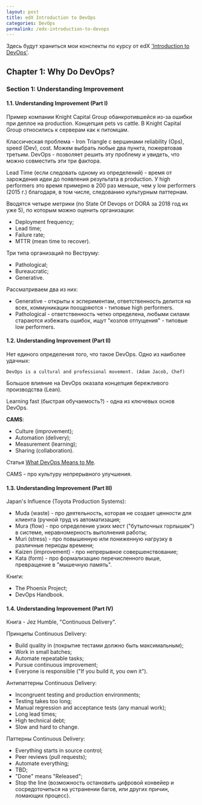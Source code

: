 ```yaml
---
layout: post
title: edX Introduction to DevOps
categories: DevOps
permalink: /edx-introduction-to-devops
---
```


Здесь будут храниться мои конспекты по курсу от edX ['Introduction to DevOps'](https://courses.edx.org/courses/course-v1:LinuxFoundationX+LFS161x+2T2016/course/).

<!---excerpt-break-->

## Chapter 1: Why Do DevOps?
### Section 1: Understanding Improvement
#### 1.1. Understanding Improvement (Part I)

Пример компании Knight Capital Group обанкротившейся из-за ошибки при деплое на production. Концепция pets vs cattle. В Knight Capital Group относились к серверам как к питомцам.

Классическая проблема - Iron Triangle с вершинами reliability (Ops), speed (Dev), cost. Можем выбрать любые два пункта, пожервтовав третьим. DevOps - позволяет решить эту проблему и увидеть, что можно совместить эти три фактора.

Lead Time (если следовать одному из определений) - время от зарождения идеи до появления результата в production. У high performers это время примерно в 200 раз меньше, чем у low performers (2015 г.) благодаря, в том числе, следованию культурным паттернам.

Вводятся четыре метрики (по State Of Devops от DORA за 2018 год их уже 5), по которым можно оценить организации:

* Deployment frequency;
* Lead time;
* Failure rate;
* MTTR (mean time to recover).

Три типа организаций по Веструму:

* Pathological;
* Bureaucratic;
* Generative.

Рассматриваем два из них:

* Generative - открыты к эспериментам, ответственность делится на всех, коммуникации поощряются - типовые high performers.
* Pathological - ответственность четко определена, любыми силами стараются избежать ошибок, ищут "козлов отпущения" - типовые low performers.

#### 1.2. Understanding Improvement (Part II)

Нет единого определения того, что такое DevOps. Одно из наиболее удачных:
```
DevOps is a cultural and professional movement. (Adam Jacob, Chef)
```

Большое влияние на DevOps оказала концепция бережливого производства (Lean).

Learning fast (быстрая обучаемость?) - одна из ключевых основ DevOps.

**CAMS**:

* Culture (improvement);
* Automation (delivery);
* Measurement (learning);
* Sharing (collaboration).

Статья [What DevOps Means to Me](https://blog.chef.io/2010/07/16/what-devops-means-to-me/).

CAMS - про культуру непрерывного улучшения.

#### 1.3. Understanding Improvement (Part III)

Japan's Influence (Toyota Production Systems):

* Muda (waste) - про деятельность, которая не создает ценности для клиента (ручной труд vs автоматизация;
* Mura (flow) - про определение узких мест ("бутылочных горлышек") в системе, неравномерность выполнения работы;
* Muri (stress) - про повышенную или пониженную нагрузку в различные периоды времени;
* Kaizen (improvement) - про непрерывное совершенствование;
* Kata (form) - про формализацию перечисленного выше, превращение в "мышечную память".

Книги:

* The Phoenix Project;
* DevOps Handbook.

#### 1.4. Understanding Improvement (Part IV)

Книга - Jez Humble, "Continuous Delivery".

Принципы Continuous Delivery:

* Build quality in (покрытие тестами должно быть максимальным);
* Work in small batches;
* Automate repeatable tasks;
* Pursue continuous improvement;
* Everyone is responsible ("If you build it, you own it").

Антипаттерны Continuous Delivery:

* Incongruent testing and production environments;
* Testing takes too long;
* Manual regression and acceptance tests (any manual work);
* Long lead times;
* High technical debt;
* Slow and hard to change.

Паттерны Continuous Delivery:

* Everything starts in source control;
* Peer reviews (pull requests);
* Automate everything;
* TBD;
* "Done" means "Released";
* Stop the line (возможность остановить цифровой конвейер и сосредоточиться на устранении багов, или других причин, ломающих процесс).
